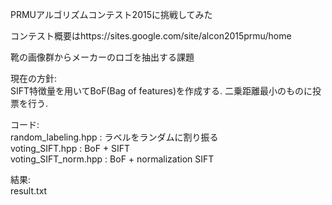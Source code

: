 PRMUアルゴリズムコンテスト2015に挑戦してみた

コンテスト概要はhttps://sites.google.com/site/alcon2015prmu/home

靴の画像群からメーカーのロゴを抽出する課題

現在の方針:  
    SIFT特徴量を用いてBoF(Bag of features)を作成する. 二乗距離最小のものに投票を行う.

コード:  
    random_labeling.hpp : ラベルをランダムに割り振る  
    voting_SIFT.hpp : BoF + SIFT  
    voting_SIFT_norm.hpp : BoF + normalization SIFT  

結果:  
    result.txt
    
